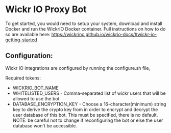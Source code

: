 # Wickr IO Proxy Bot

To get started, you would need to setup your system, download and install Docker and run the WickrIO Docker container. Full instructions on how to do so are available here: https://wickrinc.github.io/wickrio-docs/#wickr-io-getting-started

## Configuration:

Wickr IO integrations are configured by running the configure.sh file,

Required tokens:

- WICKRIO_BOT_NAME
- WHITELISTED_USERS - Comma-separated list of wickr users that will be allowed to use the bot
- DATABASE_ENCRYPTION_KEY - Choose a 16-character(minimum) string key to derive the crypto key from in order to encrypt and decrypt the user database of this bot. This must be specified, there is no default. NOTE: be careful not to change if reconfiguring the bot or else the user database won't be accessible.
